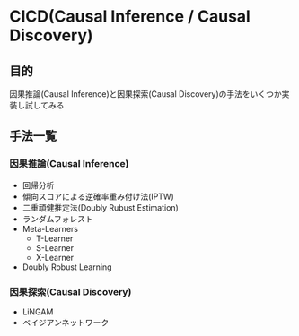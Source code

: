 # CICD(Causal Inference / Causal Discovery)
## 目的
因果推論(Causal Inference)と因果探索(Causal Discovery)の手法をいくつか実装し試してみる

## 手法一覧
### 因果推論(Causal Inference)
- 回帰分析
- 傾向スコアによる逆確率重み付け法(IPTW)
- 二重頑健推定法(Doubly Rubust Estimation)
- ランダムフォレスト
- Meta-Learners
    - T-Learner
    - S-Learner
    - X-Learner
- Doubly Robust Learning

### 因果探索(Causal Discovery)
- LiNGAM
- ベイジアンネットワーク

